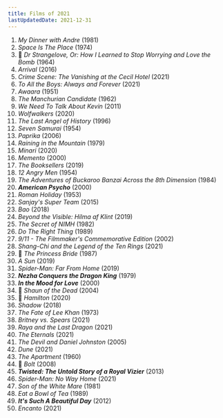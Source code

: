```yaml
---
title: Films of 2021
lastUpdatedDate: 2021-12-31
---
```


1. *My Dinner with Andre* (1981)
2. *Space Is The Place* (1974)
3. 🔁 *Dr Strangelove, Or: How I Learned to Stop Worrying and Love the Bomb* (1964)
4. *Arrival* (2016)
5. *Crime Scene: The Vanishing at the Cecil Hotel* (2021)
6. *To All the Boys: Always and Forever* (2021)
7. *Awaara* (1951)
8. *The Manchurian Candidate* (1962)
9. *We Need To Talk About Kevin* (2011)
10. *Wolfwalkers* (2020)
11. *The Last Angel of History* (1996)
12. *Seven Samurai* (1954)
13. *Paprika* (2006)
14. *Raining in the Mountain* (1979)
15. *Minari* (2020)
16. *Memento* (2000)
17. *The Booksellers* (2019)
18. *12 Angry Men* (1954)
19. *The Adventures of Buckaroo Banzai Across the 8th Dimension* (1984)
20. ***American Psycho*** (2000)
21. *Roman Holiday* (1953)
22. *Sanjay's Super Team* (2015)
23. *Bao* (2018)
24. *Beyond the Visible: Hilma af Klint* (2019)
25. *The Secret of NIMH* (1982)
26. *Do The Right Thing* (1989)
27. *9/11 - The Filmmaker's Commemorative Edition* (2002)
28. *Shang-Chi and the Legend of the Ten Rings* (2021)
29. 🔁 *The Princess Bride* (1987)
30. *A Sun* (2019)
31. *Spider-Man: Far From Home* (2019)
32. ***Nezha Conquers the Dragon King*** (1979)
33. ***In the Mood for Love*** (2000)
34. 🔁 *Shaun of the Dead* (2004)
35. 🔁 *Hamilton* (2020)
36. *Shadow* (2018)
37. *The Fate of Lee Khan* (1973)
38. *Britney vs. Spears* (2021)
39. *Raya and the Last Dragon* (2021)
40. *The Eternals* (2021)
41. *The Devil and Daniel Johnston* (2005)
42. *Dune* (2021)
43. *The Apartment* (1960)
44. 🔁 *Bolt* (2008)
45. ***Twisted: The Untold Story of a Royal Vizier*** (2013)
46. *Spider-Man: No Way Home* (2021)
47. *Son of the White Mare* (1981)
48. *Eat a Bowl of Tea* (1989)
49. ***It's Such A Beautiful Day*** (2012)
50. *Encanto* (2021)
